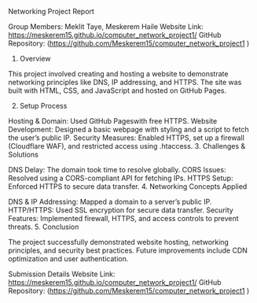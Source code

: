 Networking Project Report

Group Members: Meklit Taye, Meskerem Haile
Website Link:  https://meskerem15.github.io/computer_network_project1/
GitHub Repository: (https://github.com/Meskerem15/computer_network_project1 )
1. Overview

This project involved creating and hosting a website to demonstrate networking principles like DNS, IP addressing, and HTTPS. 
The site was built with HTML, CSS, and JavaScript and hosted on GitHub Pages.

2. Setup Process

Hosting & Domain: Used GitHub Pageswith free HTTPS.
Website Development: Designed a basic webpage with styling and a script to fetch the user’s public IP.
Security Measures: Enabled HTTPS, set up a firewall (Cloudflare WAF), and restricted access using .htaccess.
3. Challenges & Solutions

DNS Delay: The domain took time to resolve globally.
CORS Issues: Resolved using a CORS-compliant API for fetching IPs.
HTTPS Setup: Enforced HTTPS to secure data transfer.
4. Networking Concepts Applied

DNS & IP Addressing: Mapped a domain to a server’s public IP.
HTTP/HTTPS: Used SSL encryption for secure data transfer.
Security Features: Implemented firewall, HTTPS, and access controls to prevent threats.
5. Conclusion

The project successfully demonstrated website hosting, networking principles, and security best practices. 
Future improvements include CDN optimization and user authentication.

Submission Details
Website Link:  https://meskerem15.github.io/computer_network_project1/
GitHub Repository: (https://github.com/Meskerem15/computer_network_project1 )
